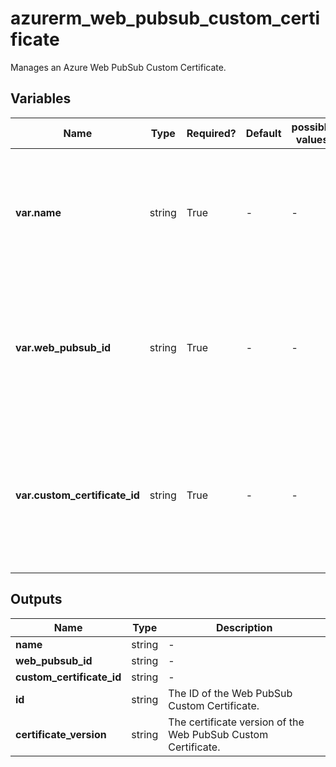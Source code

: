 # azurerm_web_pubsub_custom_certificate

Manages an Azure Web PubSub Custom Certificate.

## Variables

| Name | Type | Required? | Default  | possible values | Description |
| ---- | ---- | --------- | -------- | ----------- | ----------- |
| **var.name** | string | True | -  |  -  | The name of the Web PubSub Custom Certificate. Changing this forces a new resource to be created. | 
| **var.web_pubsub_id** | string | True | -  |  -  | The Web PubSub ID of the Web PubSub Custom Certificate. Changing this forces a new resource to be created. | 
| **var.custom_certificate_id** | string | True | -  |  -  | The certificate ID of the Web PubSub Custom Certificate. Changing this forces a new resource to be created. | 



## Outputs

| Name | Type | Description |
| ---- | ---- | --------- | 
| **name** | string  | - | 
| **web_pubsub_id** | string  | - | 
| **custom_certificate_id** | string  | - | 
| **id** | string  | The ID of the Web PubSub Custom Certificate. | 
| **certificate_version** | string  | The certificate version of the Web PubSub Custom Certificate. | 